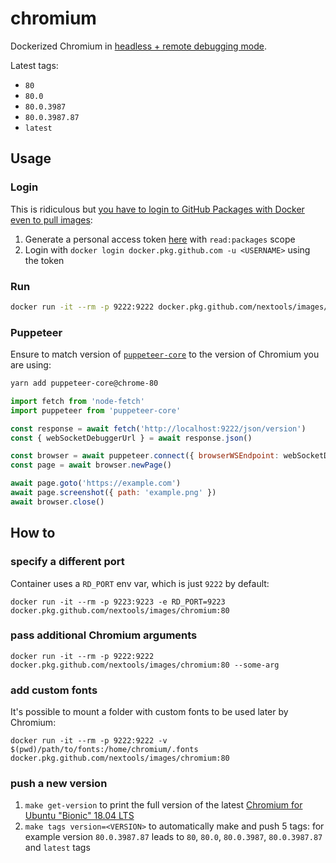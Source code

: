 # chromium

Dockerized Chromium in [headless + remote debugging mode](https://chromium.googlesource.com/chromium/src/+/lkgr/headless/README.md).

Latest tags:
* `80`
* `80.0`
* `80.0.3987`
* `80.0.3987.87`
* `latest`

## Usage

### Login

This is ridiculous but [you have to login to GitHub Packages with Docker even to pull images](https://github.community/t5/GitHub-Actions/docker-pull-from-public-GitHub-Package-Registry-fail-with-quot/td-p/32782):

1. Generate a personal access token [here](https://github.com/settings/tokens) with `read:packages` scope
2. Login with `docker login docker.pkg.github.com -u <USERNAME>` using the token

### Run

```sh
docker run -it --rm -p 9222:9222 docker.pkg.github.com/nextools/images/chromium:80
```

### Puppeteer

Ensure to match version of [`puppeteer-core`](https://github.com/GoogleChrome/puppeteer) to the version of Chromium you are using:

```sh
yarn add puppeteer-core@chrome-80
```

```js
import fetch from 'node-fetch'
import puppeteer from 'puppeteer-core'

const response = await fetch('http://localhost:9222/json/version')
const { webSocketDebuggerUrl } = await response.json()

const browser = await puppeteer.connect({ browserWSEndpoint: webSocketDebuggerUrl })
const page = await browser.newPage()

await page.goto('https://example.com')
await page.screenshot({ path: 'example.png' })
await browser.close()
```

## How to

### specify a different port

Container uses a `RD_PORT` env var, which is just `9222` by default:

```
docker run -it --rm -p 9223:9223 -e RD_PORT=9223 docker.pkg.github.com/nextools/images/chromium:80
```

### pass additional Chromium arguments

```
docker run -it --rm -p 9222:9222 docker.pkg.github.com/nextools/images/chromium:80 --some-arg
```

### add custom fonts

It's possible to mount a folder with custom fonts to be used later by Chromium: 

```
docker run -it --rm -p 9222:9222 -v $(pwd)/path/to/fonts:/home/chromium/.fonts docker.pkg.github.com/nextools/images/chromium:80
```

### push a new version

1. `make get-version` to print the full version of the latest [Chromium for Ubuntu "Bionic" 18.04 LTS](https://packages.ubuntu.com/bionic/chromium-browser)
2. `make tags version=<VERSION>` to automatically make and push 5 tags: for example version `80.0.3987.87` leads to `80`, `80.0`, `80.0.3987`, `80.0.3987.87` and `latest` tags
